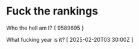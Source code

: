 # Fuck the rankings

Who the hell am I?
{ 9589695 }

What fucking year is it?
[ 2025-02-20T03:30:00Z ]
